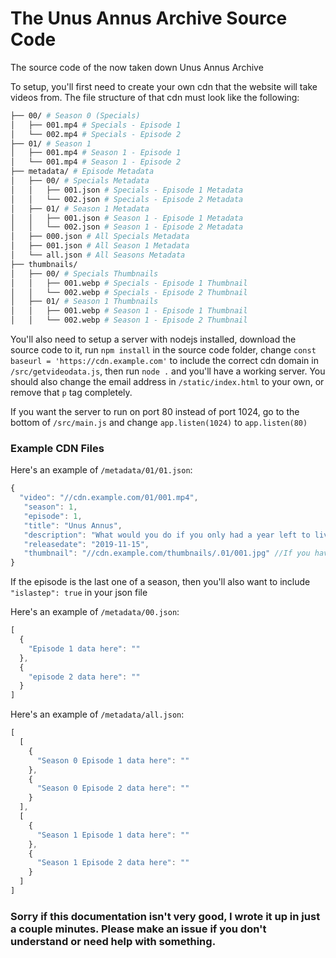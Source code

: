 # The Unus Annus Archive Source Code
The source code of the now taken down Unus Annus Archive

To setup, you'll first need to create your own cdn that the website will take videos from. The file structure of that cdn must look like the following:

```bash
├── 00/ # Season 0 (Specials)
│   ├── 001.mp4 # Specials - Episode 1
│   └── 002.mp4 # Specials - Episode 2
├── 01/ # Season 1
│   ├── 001.mp4 # Season 1 - Episode 1
│   └── 001.mp4 # Season 1 - Episode 2
├── metadata/ # Episode Metadata
│   ├── 00/ # Specials Metadata
│   │   ├── 001.json # Specials - Episode 1 Metadata
│   │   └── 002.json # Specials - Episode 2 Metadata
│   ├── 01/ # Season 1 Metadata
│   │   ├── 001.json # Season 1 - Episode 1 Metadata
│   │   └── 002.json # Season 1 - Episode 2 Metadata
│   ├── 000.json # All Specials Metadata
│   ├── 001.json # All Season 1 Metadata
│   └── all.json # All Seasons Metadata
├── thumbnails/
│   ├── 00/ # Specials Thumbnails
│   │   ├── 001.webp # Specials - Episode 1 Thumbnail
│   │   └── 002.webp # Specials - Episode 2 Thumbnail
│   ├── 01/ # Season 1 Thumbnails
│   │   ├── 001.webp # Season 1 - Episode 1 Thumbnail
│   │   └── 002.webp # Season 1 - Episode 2 Thumbnail
```

You'll also need to setup a server with nodejs installed, download the source code to it, run `npm install` in the source code folder, change `const baseurl = 'https://cdn.example.com'` to include the correct cdn domain in `/src/getvideodata.js`, then run `node .` and you'll have a working server. You should also change the email address in `/static/index.html` to your own, or remove that `p` tag completely.

If you want the server to run on port 80 instead of port 1024, go to the bottom of `/src/main.js` and change `app.listen(1024)` to `app.listen(80)`

### Example CDN Files
Here's an example of `/metadata/01/01.json`:

```js
{
  "video": "//cdn.example.com/01/001.mp4",
   "season": 1,
   "episode": 1,
   "title": "Unus Annus",
   "description": "What would you do if you only had a year left to live? Would you squander the time you were given? Or would you make every second count?\r\n\r\nWelcome to Unus Annus. Today marks the beginning of our year-long journey where the only certainty is the end. In exactly 365 days this channel will be deleted along with all of the daily uploads accumulated since then. Nothing will be saved. Nothing will be reuploaded.\r\n\r\nThis is your one chance to join us at the onset of our adventure. To be there from the beginning. To make every second count. Subscribe now and relish what little time we have left or have the choice made for you as we disappear from existence forever. But remember... everything has an end. Even you. \r\n\r\nMemento mori.\r\n\r\nUnus annus.",
   "releasedate": "2019-11-15",
   "thumbnail": "//cdn.example.com/thumbnails/.01/001.jpg" //If you have a webp version of the thumbnail, change .jpg to .webp and it will automatically be converted back to jpg if the browser doesn't support webp
}
```
If the episode is the last one of a season, then you'll also want to include `"islastep": true` in your json file

Here's an example of `/metadata/00.json`:
```js
[
  {
    "Episode 1 data here": ""
  },
  {
    "episode 2 data here": ""
  }
]
```

Here's an example of `/metadata/all.json`:
```js
[
  [
    {
      "Season 0 Episode 1 data here": ""
    },
    {
      "Season 0 Episode 2 data here": ""
    }
  ],
  [
    {
      "Season 1 Episode 1 data here": ""
    },
    {
      "Season 1 Episode 2 data here": ""
    }
  ]
]
```


### Sorry if this documentation isn't very good, I wrote it up in just a couple minutes. Please make an issue if you don't understand or need help with something.
